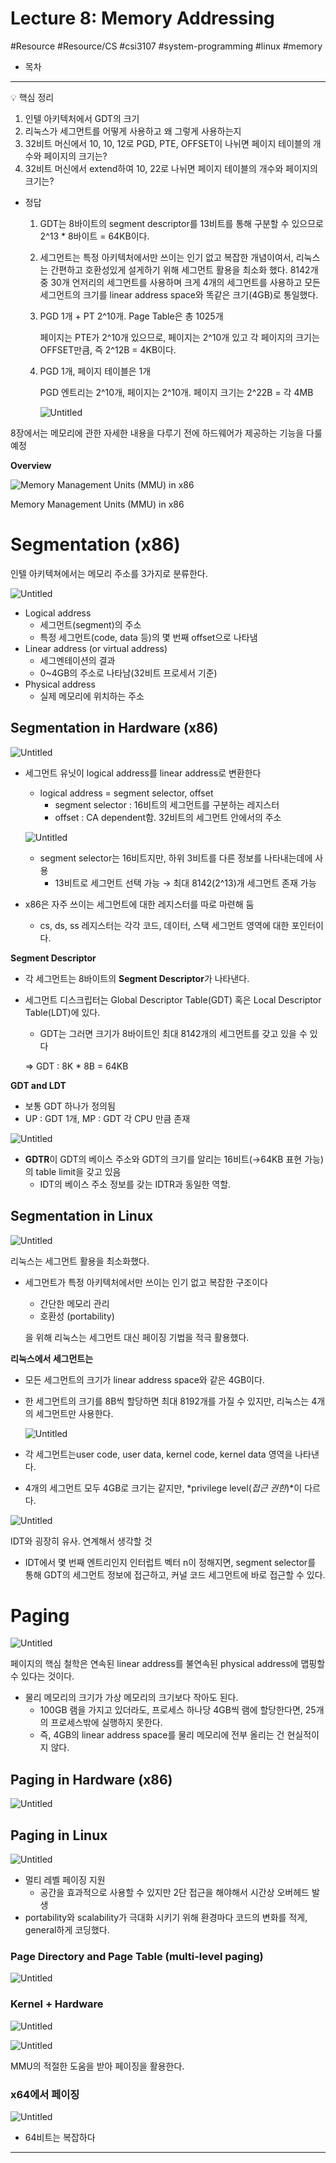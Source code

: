 # Lecture 8: Memory Addressing
#Resource #Resource/CS #csi3107 #system-programming #linux #memory

- 목차

---

<aside>
💡 핵심 정리

1. 인텔 아키텍처에서 GDT의 크기
2. 리눅스가 세그먼트를 어떻게 사용하고 왜 그렇게 사용하는지
3. 32비트 머신에서 10, 10, 12로 PGD, PTE, OFFSET이 나뉘면 페이지 테이블의 개수와 페이지의 크기는?
4. 32비트 머신에서 extend하여 10, 22로 나뉘면 페이지 테이블의 개수와 페이지의 크기는?
</aside>

- 정답
    1. GDT는 8바이트의 segment descriptor를 13비트를 통해 구분할 수 있으므로 2^13 * 8바이트 = 64KB이다.
    2. 세그먼트는 특정 아키텍처에서만 쓰이는 인기 없고 복잡한 개념이여서, 리눅스는 간편하고 호환성있게 설게하기 위해 세그먼트 활용을 최소화 했다. 8142개 중 30개 언저리의 세그먼트를 사용하며 크게 4개의 세그먼트를 사용하고 모든 세그먼트의 크기를 linear address space와 똑같은 크기(4GB)로 통일했다.
    3. PGD 1개 + PT 2^10개. Page Table은 총 1025개
        
        페이지는 PTE가 2^10개 있으므로, 페이지는 2^10개 있고 각 페이지의 크기는 OFFSET만큼, 즉 2^12B = 4KB이다.
        
    4. PGD 1개, 페이지 테이블은 1개
        
        PGD 엔트리는 2^10개, 페이지는 2^10개. 페이지 크기는 2^22B = 각 4MB
        
        ![Untitled](Lecture%208%20Memory%20Addressing%20b6a354b270ac4d0d879b5b188d343208/Untitled.png)
        

8장에서는 메모리에 관한 자세한 내용을 다루기 전에 하드웨어가 제공하는 기능을 다룰 예정

**Overview**

![Memory Management Units (MMU) in x86](Lecture%208%20Memory%20Addressing%20b6a354b270ac4d0d879b5b188d343208/Untitled%201.png)

Memory Management Units (MMU) in x86

# Segmentation (x86)

인텔 아키텍쳐에서는 메모리 주소를 3가지로 분류한다.

![Untitled](Lecture%208%20Memory%20Addressing%20b6a354b270ac4d0d879b5b188d343208/Untitled%202.png)

- Logical address
    - 세그먼트(segment)의 주소
    - 특정 세그먼트(code, data 등)의 몇 번째 offset으로 나타냄
- Linear address (or virtual address)
    - 세그멘테이션의 결과
    - 0~4GB의 주소로 나타남(32비트 프로세서 기준)
- Physical address
    - 실제 메모리에 위치하는 주소

## Segmentation in Hardware (x86)

![Untitled](Lecture%208%20Memory%20Addressing%20b6a354b270ac4d0d879b5b188d343208/Untitled%203.png)

- 세그먼트 유닛이 logical address를 linear address로 변환한다
    - logical address = segment selector, offset
        - segment selector : 16비트의 세그먼트를 구분하는 레지스터
        - offset : CA dependent함. 32비트의 세그먼트 안에서의 주소
    
    ![Untitled](Lecture%208%20Memory%20Addressing%20b6a354b270ac4d0d879b5b188d343208/Untitled%204.png)
    
    - segment selector는 16비트지만, 하위 3비트를 다른 정보를 나타내는데에 사용
        - 13비트로 세그먼트 선택 가능 → 최대 8142(2^13)개 세그먼트 존재 가능
- x86은 자주 쓰이는 세그먼트에 대한 레지스터를 따로 마련해 둠
    - cs, ds, ss 레지스터는 각각 코드, 데이터, 스택 세그먼트 영역에 대한 포인터이다.

**Segment Descriptor**

- 각 세그먼트는 8바이트의 ******************Segment Descriptor******************가 나타낸다.
- 세그먼트 디스크립터는 Global Descriptor Table(GDT) 혹은 Local Descriptor Table(LDT)에 있다.
    - GDT는 그러면 크기가 8바이트인 최대 8142개의 세그먼트를 갖고 있을 수 있다
    
    ⇒ GDT : 8K * 8B = 64KB
    

**GDT and LDT**

- 보통 GDT 하나가 정의됨
- UP : GDT 1개, MP : GDT 각 CPU 만큼 존재

![Untitled](Lecture%208%20Memory%20Addressing%20b6a354b270ac4d0d879b5b188d343208/Untitled%205.png)

- **GDTR**이 GDT의 베이스 주소와 GDT의 크기를 알리는 16비트(→64KB 표현 가능)의 table limit을 갖고 있음
    - IDT의 베이스 주소 정보를 갖는 IDTR과 동일한 역할.

## Segmentation in Linux

![Untitled](Lecture%208%20Memory%20Addressing%20b6a354b270ac4d0d879b5b188d343208/Untitled%206.png)

리눅스는 세그먼트 활용을 최소화했다.

- 세그먼트가 특정 아키텍처에서만 쓰이는 인기 없고 복잡한 구조이다
    - 간단한 메모리 관리
    - 호환성 (portability)
    
    을 위해 리눅스는 세그먼트 대신 페이징 기법을 적극 활용했다.
    

**리눅스에서 세그먼트는**

- 모든 세그먼트의 크기가 linear address space와 같은 4GB이다.
- 한 세그먼트의 크기를 8B씩 할당하면 최대 8192개를 가질 수 있지만, 리눅스는 4개의 세그먼트만 사용한다.
    
    ![Untitled](Lecture%208%20Memory%20Addressing%20b6a354b270ac4d0d879b5b188d343208/Untitled%207.png)
    
- 각 세그먼트는user code, user data, kernel code, kernel data 영역을 나타낸다.
- 4개의 세그먼트 모두 4GB로 크기는 같지만, *privilege level(*접근 권한*)*이 다르다.

![Untitled](Lecture%208%20Memory%20Addressing%20b6a354b270ac4d0d879b5b188d343208/Untitled%208.png)

IDT와 굉장히 유사. 연계해서 생각할 것

- IDT에서 몇 번째 엔트리인지 인터럽트 벡터 n이 정해지면, segment selector를 통해 GDT의 세그먼트 정보에 접근하고, 커널 코드 세그먼트에 바로 접근할 수 있다.

# Paging

![Untitled](Lecture%208%20Memory%20Addressing%20b6a354b270ac4d0d879b5b188d343208/Untitled%209.png)

  페이지의 핵심 철학은 연속된 linear address를 불연속된 physical address에 맵핑할 수 있다는 것이다.

- 물리 메모리의 크기가 가상 메모리의 크기보다 작아도 된다.
    - 100GB 램을 가지고 있더라도, 프로세스 하나당 4GB씩 램에 할당한다면, 25개의 프로세스밖에 실행하지 못한다.
    - 즉, 4GB의 linear address space를 물리 메모리에 전부 올리는 건 현실적이지 않다.

## Paging in Hardware (x86)

![Untitled](Lecture%208%20Memory%20Addressing%20b6a354b270ac4d0d879b5b188d343208/Untitled%2010.png)

## Paging in Linux

![Untitled](Lecture%208%20Memory%20Addressing%20b6a354b270ac4d0d879b5b188d343208/Untitled%2011.png)

- 멀티 레벨 페이징 지원
    - 공간을 효과적으로 사용할 수 있지만 2단 접근을 해야해서 시간상 오버헤드 발생
- portability와 scalability가 극대화 시키기 위해 환경마다 코드의 변화를 적게, general하게 코딩했다.

### Page Directory and Page Table (multi-level paging)

![Untitled](Lecture%208%20Memory%20Addressing%20b6a354b270ac4d0d879b5b188d343208/Untitled%2012.png)

### Kernel + Hardware

![Untitled](Lecture%208%20Memory%20Addressing%20b6a354b270ac4d0d879b5b188d343208/Untitled%2013.png)

![Untitled](Lecture%208%20Memory%20Addressing%20b6a354b270ac4d0d879b5b188d343208/Untitled%2014.png)

MMU의 적절한 도움을 받아 페이징을 활용한다.

### x64에서 페이징

![Untitled](Lecture%208%20Memory%20Addressing%20b6a354b270ac4d0d879b5b188d343208/Untitled%2015.png)

- 64비트는 복잡하다

---